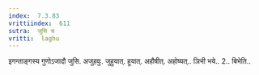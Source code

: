 ```yaml
---
index:  7.3.83
vrittiindex:  611
sutra:  जुसि च
vritti:  laghu 
---
```


इगन्ताङ्गस्य गुणोऽजादौ जुसि. अजुहवुः. जुहुयात्. हूयात्. अहौषीत्. अहोष्यत्.. ञिभी भये.. 2.. बिभेति..

